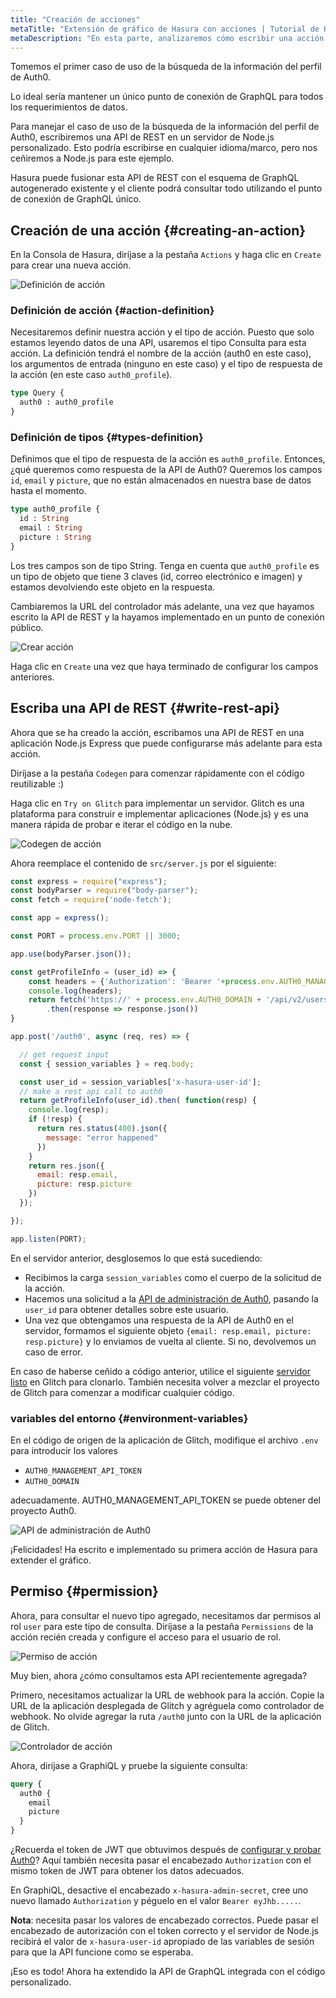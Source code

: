 ```yaml
---
title: "Creación de acciones"
metaTitle: "Extensión de gráfico de Hasura con acciones | Tutorial de Hasura GraphQL"
metaDescription: "En esta parte, analizaremos cómo escribir una acción para extender el gráfico y hacer la lógica de negocios personalizada"
---
```


Tomemos el primer caso de uso de la búsqueda de la información del perfil de Auth0.

Lo ideal sería mantener un único punto de conexión de GraphQL para todos los requerimientos de datos.

Para manejar el caso de uso de la búsqueda de la información del perfil de Auth0, escribiremos una API de REST en un servidor de Node.js personalizado. Esto podría escribirse en cualquier idioma/marco, pero nos ceñiremos a Node.js para este ejemplo.

Hasura puede fusionar esta API de REST con el esquema de GraphQL autogenerado existente y el cliente podrá consultar todo utilizando el punto de conexión de GraphQL único.

## Creación de una acción {#creating-an-action}

En la Consola de Hasura, diríjase a la pestaña `Actions` y haga clic en `Create` para crear una nueva acción.

![Definición de acción](https://graphql-engine-cdn.hasura.io/learn-hasura/assets/graphql-hasura/action-definition.png)

### Definición de acción {#action-definition}

Necesitaremos definir nuestra acción y el tipo de acción. Puesto que solo estamos leyendo datos de una API, usaremos el tipo Consulta para esta acción. La definición tendrá el nombre de la acción (auth0 en este caso), los argumentos de entrada (ninguno en este caso) y el tipo de respuesta de la acción (en este caso `auth0_profile`).

```graphql
type Query {
  auth0 : auth0_profile
}
```

### Definición de tipos {#types-definition}

Definimos que el tipo de respuesta de la acción es `auth0_profile`. Entonces, ¿qué queremos como respuesta de la API de Auth0? Queremos los campos `id`, `email` y `picture`, que no están almacenados en nuestra base de datos hasta el momento.

```graphql
type auth0_profile {
  id : String
  email : String
  picture : String
}
```

Los tres campos son de tipo String. Tenga en cuenta que `auth0_profile` es un tipo de objeto que tiene 3 claves (id, correo electrónico e imagen) y estamos devolviendo este objeto en la respuesta.

Cambiaremos la URL del controlador más adelante, una vez que hayamos escrito la API de REST y la hayamos implementado en un punto de conexión público.

![Crear acción](https://graphql-engine-cdn.hasura.io/learn-hasura/assets/graphql-hasura/create-action.png)

Haga clic en `Create` una vez que haya terminado de configurar los campos anteriores.

## Escriba una API de REST {#write-rest-api}

Ahora que se ha creado la acción, escribamos una API de REST en una aplicación Node.js Express que puede configurarse más adelante para esta acción.

Diríjase a la pestaña `Codegen` para comenzar rápidamente con el código reutilizable :)

Haga clic en `Try on Glitch` para implementar un servidor. Glitch es una plataforma para construir e implementar aplicaciones (Node.js) y es una manera rápida de probar e iterar el código en la nube.

![Codegen de acción](https://graphql-engine-cdn.hasura.io/learn-hasura/assets/graphql-hasura/action-codegen-tab.png)

Ahora reemplace el contenido de `src/server.js` por el siguiente:

```javascript
const express = require("express");
const bodyParser = require("body-parser");
const fetch = require('node-fetch');

const app = express();

const PORT = process.env.PORT || 3000;

app.use(bodyParser.json());

const getProfileInfo = (user_id) => {
    const headers = {'Authorization': 'Bearer '+process.env.AUTH0_MANAGEMENT_API_TOKEN};
    console.log(headers);
    return fetch('https://' + process.env.AUTH0_DOMAIN + '/api/v2/users/'+user_id,{ headers: headers})
        .then(response => response.json())
}

app.post('/auth0', async (req, res) => {

  // get request input
  const { session_variables } = req.body;

  const user_id = session_variables['x-hasura-user-id'];
  // make a rest api call to auth0
  return getProfileInfo(user_id).then( function(resp) {
    console.log(resp);
    if (!resp) {
      return res.status(400).json({
        message: "error happened"
      })
    }
    return res.json({
      email: resp.email,
      picture: resp.picture
    })
  });

});

app.listen(PORT);
```

En el servidor anterior, desglosemos lo que está sucediendo:

- Recibimos la carga `session_variables` como el cuerpo de la solicitud de la acción.
- Hacemos una solicitud a la [API de administración de Auth0](https://auth0.com/docs/api/management/v2/create-m2m-app), pasando la `user_id` para obtener detalles sobre este usuario.
- Una vez que obtengamos una respuesta de la API de Auth0 en el servidor, formamos el siguiente objeto `{email: resp.email, picture: resp.picture}` y lo enviamos de vuelta al cliente. Si no, devolvemos un caso de error.

En caso de haberse ceñido a código anterior, utilice el siguiente [servidor listo](https://glitch.com/~auth0-hasura-action) en Glitch para clonarlo.
También necesita volver a mezclar el proyecto de Glitch para comenzar a modificar cualquier código.

### variables del entorno {#environment-variables}

En el código de origen de la aplicación de Glitch, modifique el archivo `.env` para introducir los valores

- `AUTH0_MANAGEMENT_API_TOKEN`
- `AUTH0_DOMAIN`

adecuadamente. AUTH0_MANAGEMENT_API_TOKEN se puede obtener del proyecto Auth0.

![API de administración de Auth0](https://graphql-engine-cdn.hasura.io/learn-hasura/assets/graphql-hasura/auth0-management-api.png)

¡Felicidades! Ha escrito e implementado su primera acción de Hasura para extender el gráfico.

## Permiso {#permission}

Ahora, para consultar el nuevo tipo agregado, necesitamos dar permisos al rol `user` para este tipo de consulta. Diríjase a la pestaña `Permissions` de la acción recién creada y configure el acceso para el usuario de rol.

![Permiso de acción](https://graphql-engine-cdn.hasura.io/learn-hasura/assets/graphql-hasura/action-permission.png)

Muy bien, ahora ¿cómo consultamos esta API recientemente agregada?

Primero, necesitamos actualizar la URL de webhook para la acción. Copie la URL de la aplicación desplegada de Glitch y agréguela como controlador de webhook. No olvide agregar la ruta `/auth0` junto con la URL de la aplicación de Glitch.

![Controlador de acción](https://graphql-engine-cdn.hasura.io/learn-hasura/assets/graphql-hasura/action-handler-update.png)

Ahora, diríjase a GraphiQL y pruebe la siguiente consulta:

```graphql
query {
  auth0 {
    email
    picture
  }
}
```

¿Recuerda el token de JWT que obtuvimos después de [configurar y probar Auth0](https://hasura.io/learn/graphql/hasura/authentication/5-test-with-headers/)? Aquí también necesita pasar el encabezado `Authorization` con el mismo token de JWT para obtener los datos adecuados.

En GraphiQL, desactive el encabezado `x-hasura-admin-secret`, cree uno nuevo llamado `Authorization` y péguelo en el valor `Bearer eyJhb.....`.

**Nota**: necesita pasar los valores de encabezado correctos. Puede pasar el encabezado de autorización con el token correcto y el servidor de Node.js recibirá el valor de `x-hasura-user-id` apropiado de las variables de sesión para que la API funcione como se esperaba.

¡Eso es todo! Ahora ha extendido la API de GraphQL integrada con el código personalizado.
